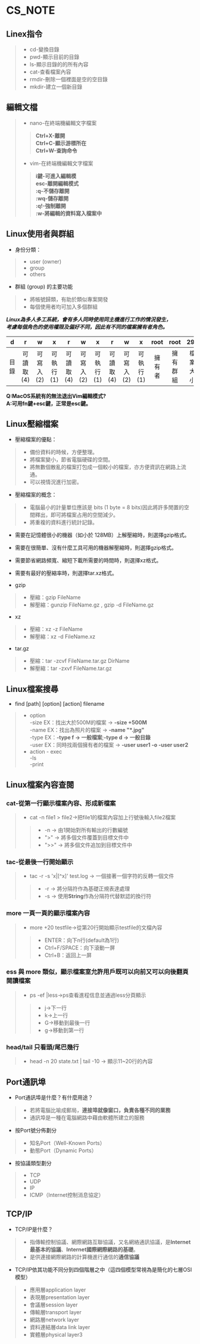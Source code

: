 # CS_NOTE 
## Linex指令
> * cd-變換目錄  
> * pwd-顯示目前的目錄  
> * ls-顯示目錄的的所有內容  
> * cat-查看檔案內容  
> * rmdir-刪除一個裡面是空的空目錄  
> * mkdir-建立一個新目錄  
## 編輯文檔
> * nano-在終端機編輯文字檔案   
>> **Ctrl+X-離開**  
>> **Ctrl+C-顯示游標所在**  
>> **Ctrl+W-查詢命令**  
> * vim-在終端機編輯文字檔案  
>> **i鍵-可進入編輯模**  
>> **esc-離開編輯模式**  
>> **:q-不儲存離開**   
>> **:wq-儲存離開**  
>> **:q!-強制離開**   
>> **:w-將編輯的資料寫入檔案中**  
## Linux使用者與群組  
* 身份分類：  
> * user (owner)  
> * group  
> * others	
* 群組 (group) 的主要功能  
> * 將帳號歸類，有助於類似專案開發  
> * 每個使用者均可加入多個群組  

**_Linux為多人多工系統，會有多人同時使用同主機進行工作的情況發生，  
考慮每個角色的使用權限及偏好不同，因此有不同的檔案擁有者角色。_**  

| d | r | w | x | r | w | x | r | w | x | root | root | 293 | test.txt |
|:-------:|:------:|:------:|:-------:|:------:|:------:|:-------:|:------:|:------:|:-------:|:------:|:------:|:-------:|:-----:|
| 目錄   | 可讀取(4) | 可寫入(2) | 可執行(1) | 可讀取(4) | 可寫入(2) | 可執行(1) | 可讀取(4) | 可寫入(2) |  可執行(1)  |  擁有者  |  擁有群組  | 檔案大小   |  檔案名稱  |  

**Q:MacOS系統有的無法退出Vim編輯模式?  
A:可用fn鍵+esc鍵，正常是esc鍵。**  

## Linux壓縮檔案  
* 壓縮檔案的優點：  
> * 備份資料的時候，方便整理。  
> * 將檔案變小，節省電腦硬碟的空間。  
> * 將無數個散亂的檔案打包成一個較小的檔案，亦方便資訊在網路上流通。  
> * 可以視情況進行加密。  
* 壓縮檔案的概念：  
> * 電腦最小的計量單位應該是 bits (1 byte = 8 bits)因此將許多閒置的空間釋出，即可將檔案占用的空間減少。  
> * 將重複的資料進行統計記錄。


* 需要在記憶體很小的機器（如小於 128MB）上解壓縮時，則選擇gzip格式。
* 需要在很簡單、沒有什麼工具可用的機器解壓縮時，則選擇gzip格式。
* 需要節省網路頻寬、縮短下載所需要的時間時，則選擇xz格式。
* 需要有最好的壓縮率時，則選擇tar.xz格式。 
 
* gzip
> * 壓縮：gzip FileName
> * 解壓縮：gunzip FileName.gz , gzip -d FileName.gz

* xz  
> * 壓縮：xz -z FileName  
> * 解壓縮：xz -d FileName.xz

* tar.gz
> * 壓縮：tar -zcvf FileName.tar.gz DirName
> * 解壓縮：tar -zxvf FileName.tar.gz  

## Linux檔案搜尋  
* find [path] [option] [action] filename  
> * option  
> -size EX：找出大於500M的檔案 → **-size +500M**  
> -name EX：找出為照片的檔案 → **-name "*.jpg"**  
> -type EX：**-type f → 一般檔案**;**-type d → 一般目錄**  
> -user EX：同時找兩個擁有者的檔案 → **-user user1 -o -user user2**  
>  * action - exec  
>  -ls  
>  -print  

## Linux檔案內容查閱  
### cat-從第一行顯示檔案內容、形成新檔案  
> * cat -n file1 > file2→把file1的檔案內容加上行號後輸入file2檔案  
>> * -n → 由1開始對所有輸出的行數編號  
>> * ">" → 將多個文件覆蓋到目標文件中  
>> * ">>" → 將多個文件追加到目標文件中

### tac-從最後一行開始顯示  
> * tac -r -s 'x\|[^x]' test.log → 一個接著一個字符的反轉一個文件   
>> * -r → 將分隔符作為基礎正規表達處理  
>> * -s → 使用**String**作為分隔符代替默認的換行符

### more 一頁一頁的顯示檔案內容  
> * more +20 testfile→從第20行開始顯示testfile的文檔內容  
>> * ENTER：向下n行(default為1行)  
>> * Ctrl+F/SPACE：向下滾動一屏  
>> * Ctrl+B：返回上一屏

### ess 與 more 類似，顯示檔案室允許用戶既可以向前又可以向後翻頁閱讀檔案  
> * ps -ef |less→ps查看進程信息並通過less分頁顯示	   
>> * j→下一行  
>> * k→上一行  
>> * G→移動到最後一行  
>> * g→移動到第一行

### head/tail 只看頭/尾巴幾行
> * head -n 20 state.txt | tail -10 → 顯示11~20行的內容

## Port通訊埠 
* Port通訊埠是什麼？有什麼用途？   
> * 若將電腦比喻成郵局，**連接埠就像窗口，負責各種不同的業務**    
> * 通訊埠是一種在電腦網路中藉由軟體所建立的服務   
* 按Port號分佈劃分  
> * 知名Port（Well-Known Ports）  
> * 動態Port（Dynamic Ports） 
* 按協議類型劃分  
> * TCP   
> * UDP   
> * IP   
> * ICMP（Internet控制消息協定）  

## TCP/IP   
* TCP/IP是什麼？  
> * 指傳輸控制協議、網際網路互聯協議，又名網絡通訊協議，是**Internet最基本的協議**、**Internet國際網際網路的基礎**。
> * 是供連接網際網路的計算機進行通信的**通信協議**  

* TCP/IP依其功能不同分到四個階層之中（這四個模型常視為是簡化的七層OSI模型）
> * 應用層application layer
> * 表現層presentation layer  
> * 會議層session layer  
> * 傳輸層transport layer  
> * 網路層network layer  
> * 資料連結層data link layer  
> * 實體層physical layer3











